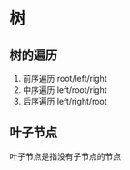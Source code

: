 # 树
## 树的遍历
1. 前序遍历 root/left/right
2. 中序遍历 left/root/right
3. 后序遍历 left/right/root
## 叶子节点
叶子节点是指没有子节点的节点